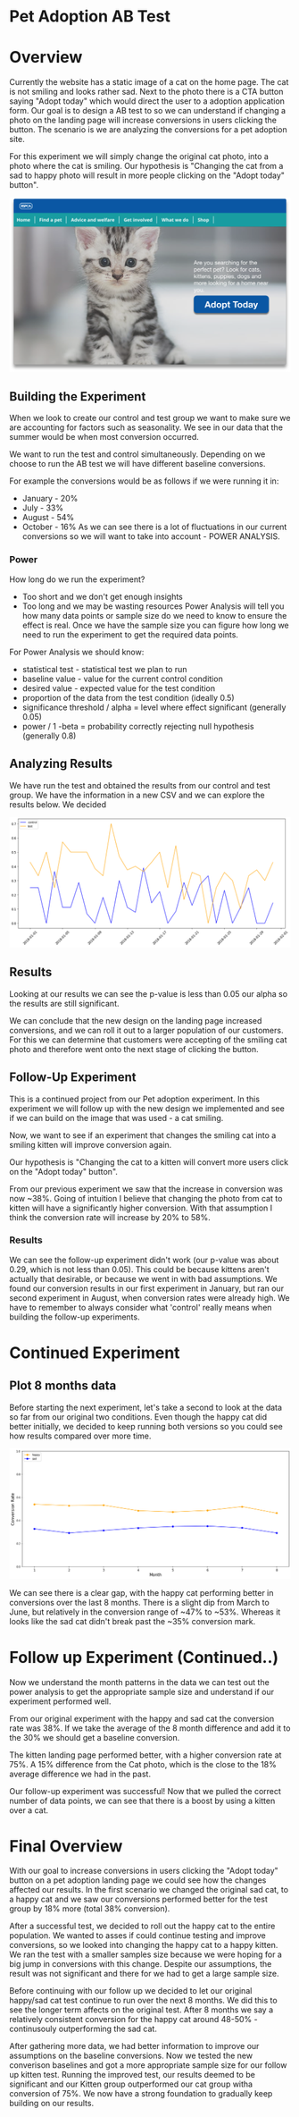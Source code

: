 # Pet Adoption AB Test

# Overview
Currently the website has a static image of a cat on the home page. The cat is not smiling and looks rather sad. Next to the photo there is a CTA button saying "Adopt today" which would direct the user to a adoption application form. Our goal is to design a AB test to so we can understand if changing a photo on the landing page will increase conversions in users clicking the button. The scenario is we are analyzing the conversions for a pet adoption site.

For this experiment we will simply change the original cat photo, into a photo where the cat is smiling. Our hypothesis is "Changing the cat from a sad to happy photo will result in more people clicking on the "Adopt today" button".

![](https://github.com/jasonmchlee/statistical-analysis/blob/master/Pet%20Adoption%20AB%20Test/landing_page.png)

## Building the Experiment
When we look to create our control and test group we want to make sure we are accounting for factors such as seasonality. We see in our data that the summer would be when most conversion occurred.

We want to run the test and control simultaneously. Depending on we choose to run the AB test we will have different baseline conversions.

For example the conversions would be as follows if we were running it in:

- January - 20%
- July    - 33%
- August  - 54%
- October - 16%
As we can see there is a lot of fluctuations in our current conversions so we will want to take into account - POWER ANALYSIS.

### Power
How long do we run the experiment?

- Too short and we don't get enough insights
- Too long and we may be wasting resources
Power Analysis will tell you how many data points or sample size do we need to know to ensure the effect is real. Once we have the sample size you can figure how long we need to run the experiment to get the required data points.

For Power Analysis we should know:

- statistical test - statistical test we plan to run
- baseline value - value for the current control condition
- desired value - expected value for the test condition
- proportion of the data from the test condition (ideally 0.5)
- significance threshold / alpha = level where effect significant (generally 0.05)
- power / 1 -beta = probability correctly rejecting null hypothesis (generally 0.8)

## Analyzing Results

We have run the test and obtained the results from our control and test group. We have the information in a new CSV and we can explore the results below. We decided

![](https://github.com/jasonmchlee/statistical-analysis/blob/master/Pet%20Adoption%20AB%20Test/monthly%20conversions.png)

## Results
Looking at our results we can see the p-value is less than 0.05 our alpha so the results are still significant.

We can conclude that the new design on the landing page increased conversions, and we can roll it out to a larger population of our customers. For this we can determine that customers were accepting of the smiling cat photo and therefore went onto the next stage of clicking the button.

## Follow-Up Experiment
This is a continued project from our Pet adoption experiment. In this experiment we will follow up with the new design we implemented and see if we can build on the image that was used - a cat smiling.

Now, we want to see if an experiment that changes the smiling cat into a smiling kitten will improve conversion again.

Our hypothesis is "Changing the cat to a kitten will convert more users click on the "Adopt today" button".

From our previous experiment we saw that the increase in conversion was now ~38%. Going of intuition I believe that changing the photo from cat to kitten will have a significantly higher conversion. With that assumption I think the conversion rate will increase by 20% to 58%.

### Results
We can see the follow-up experiment didn't work (our p-value was about 0.29, which is not less than 0.05). This could be because kittens aren't actually that desirable, or because we went in with bad assumptions. We found our conversion results in our first experiment in January, but ran our second experiment in August, when conversion rates were already high. We have to remember to always consider what 'control' really means when building the follow-up experiments.

# Continued Experiment
## Plot 8 months data
Before starting the next experiment, let's take a second to look at the data so far from our original two conditions. Even though the happy cat did better initially, we decided to keep running both versions so you could see how results compared over more time.

![](https://github.com/jasonmchlee/statistical-analysis/blob/master/Pet%20Adoption%20AB%20Test/experiment_8months.png)

We can see there is a clear gap, with the happy cat performing better in conversions over the last 8 months. There is a slight dip from March to June, but relatively in the conversion range of ~47% to ~53%. Whereas it looks like the sad cat didn't break past the ~35% conversion mark.

# Follow up Experiment (Continued..)

Now we understand the month patterns in the data we can test out the power analysis to get the appropriate sample size and understand if our experiment performed well.

From our original experiment with the happy and sad cat the conversion rate was 38%. If we take the average of the 8 month difference and add it to the 30% we should get a baseline conversion.

The kitten landing page performed better, with a higher conversion rate at 75%. A 15% difference from the Cat photo, which is the close to the 18% average difference we had in the past.

Our follow-up experiment was successful! Now that we pulled the correct number of data points, we can see that there is a boost by using a kitten over a cat.

# Final Overview

With our goal to increase conversions in users clicking the "Adopt today" button on a pet adoption landing page we could see how the changes affected our results. In the first scenario we changed the original sad cat, to a happy cat and we saw our conversions performed better for the test group by 18% more (total 38% conversion).

After a successful test, we decided to roll out the happy cat to the entire population. We wanted to asses if could continue testing and improve conversions, so we looked into changing the happy cat to a happy kitten. We ran the test with a smaller samples size because we were hoping for a big jump in conversions with this change. Despite our assumptions, the result was not significant and there for we had to get a large sample size.

Before continuing with our follow up we decided to let our original happy/sad cat test continue to run over the next 8 months. We did this to see the longer term affects on the original test. After 8 months we say a relatively consistent conversion for the happy cat around 48-50% - continusouly outperforming the sad cat.

After gathering more data, we had better information to improve our assumptions on the baseline conversions. Now we tested the new converison baselines and got a more appropriate sample size for our follow up kitten test. Running the improved test, our results deemed to be significant and our Kitten group outperformed our cat group witha conversion of 75%. We now have a strong foundation to gradually keep building on our results.
